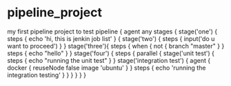 # pipeline_project
my first pipeline project to test
pipeline {
      agent any
         stages {
            stage('one') {
                   steps {
                         echo 'hi, this is jenkin job list'
                         }
                         {
            stage('two') {
                    steps {
                          input('do u want to proceed')
                          }
                          }
            stage('three'){
                    steps {
                          when {
                                not {
                                     branch "master"
                                     }
                                }
                           steps {
                                   echo "hello"
                                 }
                            }
              stage('four') {
                       steps {
                           parallel {
                              stage('unit test') {
                                           steps  {
                                                echo "running the unit test"
                                                  }
                                                  }
                               stage('integration test') {
                                             agent {
                                                    docker {
                                                            reuseNode false
                                                            image 'ubuntu'
                                                            }
                                                    }
                                              steps {
                                                    echo 'running the integration testing'
                                                    }
                                                    }
                                       }
                                   }
                                   }
                           }
                                                    
                              
                          
